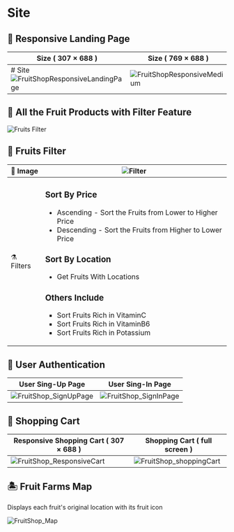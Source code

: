 # Site

## 📱 Responsive Landing Page


| Size ( 307 × 688 ) | Size ( 769 × 688 ) |
|---|---|
| # Site![FruitShopResponsiveLandingPage](https://user-images.githubusercontent.com/94318094/197354316-6a56d937-ea3e-4f0c-963b-19f8651a41a2.png)| ![FruitShopResponsiveMedium](https://user-images.githubusercontent.com/94318094/197354337-6b4e9629-adeb-4a50-b1bd-4d982be10ce8.png)|

## 🌳 All the Fruit Products with Filter Feature

![Fruits Filter](https://user-images.githubusercontent.com/94318094/197350787-2533ae13-32b9-445a-9d37-a3354a05b8ce.png)

## 🍒 Fruits Filter

| 📸 Image | ![Filter](https://user-images.githubusercontent.com/94318094/197362699-1f2e9f7c-80f2-4182-80d2-a0b8a9ec385f.png) |
|---|---|
| ⚗️ Filters | <h3>Sort By Price</h3><ul><li>Ascending - Sort the Fruits from Lower to Higher Price</li><li>Descending - Sort the Fruits from Higher to Lower Price</li></ul><h3>Sort By Location</h3><ul><li>Get Fruits With Locations</li></ul><h3>Others Include</h3><ul type="square"><li>Sort Fruits Rich in VitaminC</li><li>Sort Fruits Rich in VitaminB6</li><li>Sort Fruits Rich in Potassium</li></ul> |


## 👥 User Authentication

| User Sing-Up Page  | User Sing-In Page |
|---|---|
| ![FruitShop_SignUpPage](https://user-images.githubusercontent.com/94318094/197362572-171cb25f-3a35-4ba5-b20f-7b363fd1dc42.png)|![FruitShop_SignInPage](https://user-images.githubusercontent.com/94318094/197362575-604c0935-8a31-4126-b6b0-ddc5cd959b34.png)|

## 🛒 Shopping Cart

| Responsive Shopping Cart ( 307 × 688 ) | Shopping Cart ( full screen ) |
|---|---|
| ![FruitShop_ResponsiveCart](https://user-images.githubusercontent.com/94318094/197362347-cd6fef8f-1f6b-4533-99cc-9256dd513f33.png) |![FruitShop_shoppingCart](https://user-images.githubusercontent.com/94318094/197362346-e9083270-eb3c-4998-ac36-13c2f34ea960.png) |

## 🏝 Fruit Farms Map

Displays each fruit's original location with its fruit icon

![FruitShop_Map](https://user-images.githubusercontent.com/94318094/197363200-9f618dfb-7f2a-4036-84d2-b22b76435b82.png)

